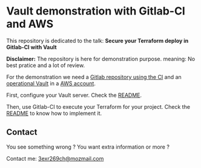 ﻿# Vault demonstration with Gitlab-CI and AWS

This repository is dedicated to the talk: **Secure your Terraform deploy in Gitlab-CI with Vault**

**Disclaimer:** The repository is here for demonstration purpose. meaning: No best pratice and a lot of review.

For the demonstration we need a [Gitlab repository using the CI](https://docs.gitlab.com/ce/ci/) and an [operational Vault](https://learn.hashicorp.com/collections/vault/day-one-consul) in a [AWS account](https://aws.amazon.com/fr/getting-started/).

First, configure your Vault server. Check the [README](./terraform/vault-admin/README.md).

Then, use Gitlab-CI to execute your Terraform for your project. Check the [README](./terraform/project/README.md) to know how to implement it.

## Contact

You see something wrong ? You want extra information or more ?

Contact me: <3exr269ch@mozmail.com>
